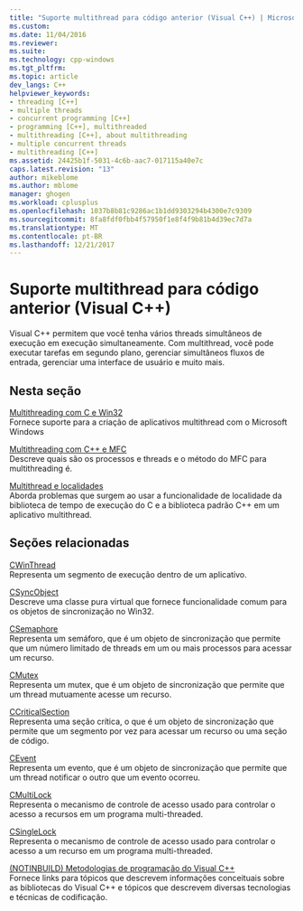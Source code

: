 ```yaml
---
title: "Suporte multithread para código anterior (Visual C++) | Microsoft Docs"
ms.custom: 
ms.date: 11/04/2016
ms.reviewer: 
ms.suite: 
ms.technology: cpp-windows
ms.tgt_pltfrm: 
ms.topic: article
dev_langs: C++
helpviewer_keywords:
- threading [C++]
- multiple threads
- concurrent programming [C++]
- programming [C++], multithreaded
- multithreading [C++], about multithreading
- multiple concurrent threads
- multithreading [C++]
ms.assetid: 24425b1f-5031-4c6b-aac7-017115a40e7c
caps.latest.revision: "13"
author: mikeblome
ms.author: mblome
manager: ghogen
ms.workload: cplusplus
ms.openlocfilehash: 1037b8b81c9286ac1b1dd9303294b4300e7c9309
ms.sourcegitcommit: 8fa8fdf0fbb4f57950f1e8f4f9b81b4d39ec7d7a
ms.translationtype: MT
ms.contentlocale: pt-BR
ms.lasthandoff: 12/21/2017
---
```

# <a name="multithreading-support-for-older-code-visual-c"></a>Suporte multithread para código anterior (Visual C++)
Visual C++ permitem que você tenha vários threads simultâneos de execução em execução simultaneamente. Com multithread, você pode executar tarefas em segundo plano, gerenciar simultâneos fluxos de entrada, gerenciar uma interface de usuário e muito mais.  
  
## <a name="in-this-section"></a>Nesta seção  
 [Multithreading com C e Win32](../parallel/multithreading-with-c-and-win32.md)  
 Fornece suporte para a criação de aplicativos multithread com o Microsoft Windows  
  
 [Multithreading com C++ e MFC](../parallel/multithreading-with-cpp-and-mfc.md)  
 Descreve quais são os processos e threads e o método do MFC para multithreading é.  
  
 [Multithread e localidades](../parallel/multithreading-and-locales.md)  
 Aborda problemas que surgem ao usar a funcionalidade de localidade da biblioteca de tempo de execução do C e a biblioteca padrão C++ em um aplicativo multithread.  
  
## <a name="related-sections"></a>Seções relacionadas  
 [CWinThread](../mfc/reference/cwinthread-class.md)  
 Representa um segmento de execução dentro de um aplicativo.  
  
 [CSyncObject](../mfc/reference/csyncobject-class.md)  
 Descreve uma classe pura virtual que fornece funcionalidade comum para os objetos de sincronização no Win32.  
  
 [CSemaphore](../mfc/reference/csemaphore-class.md)  
 Representa um semáforo, que é um objeto de sincronização que permite que um número limitado de threads em um ou mais processos para acessar um recurso.  
  
 [CMutex](../mfc/reference/cmutex-class.md)  
 Representa um mutex, que é um objeto de sincronização que permite que um thread mutuamente acesse um recurso.  
  
 [CCriticalSection](../mfc/reference/ccriticalsection-class.md)  
 Representa uma seção crítica, o que é um objeto de sincronização que permite que um segmento por vez para acessar um recurso ou uma seção de código.  
  
 [CEvent](../mfc/reference/cevent-class.md)  
 Representa um evento, que é um objeto de sincronização que permite que um thread notificar o outro que um evento ocorreu.  
  
 [CMultiLock](../mfc/reference/cmultilock-class.md)  
 Representa o mecanismo de controle de acesso usado para controlar o acesso a recursos em um programa multi-threaded.  
  
 [CSingleLock](../mfc/reference/csinglelock-class.md)  
 Representa o mecanismo de controle de acesso usado para controlar o acesso a um recurso em um programa multi-threaded.  
  
 [(NOTINBUILD) Metodologias de programação do Visual C++](http://msdn.microsoft.com/en-us/0822f806-fa81-4b65-bf0f-1e2921f30c95)  
 Fornece links para tópicos que descrevem informações conceituais sobre as bibliotecas do Visual C++ e tópicos que descrevem diversas tecnologias e técnicas de codificação.